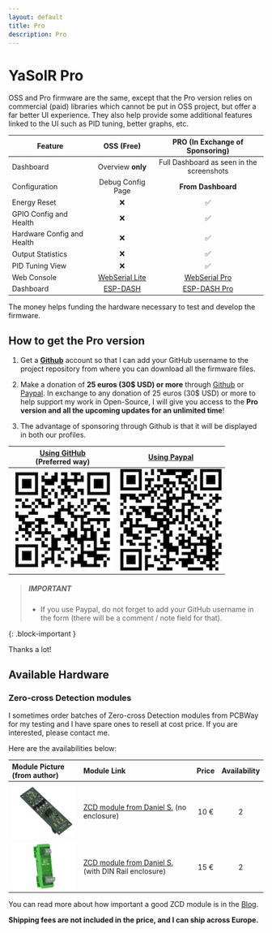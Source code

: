 ```yaml
---
layout: default
title: Pro
description: Pro
---
```


# YaSolR Pro

OSS and Pro firmware are the same, except that the Pro version relies on commercial (paid) libraries which cannot be put in OSS project, but offer a far better UI experience.
They also help provide some additional features linked to the UI such as PID tuning, better graphs, etc.

| Feature                    |                             OSS (Free)                             |      PRO (In Exchange of Sponsoring)       |
| -------------------------- | :----------------------------------------------------------------: | :----------------------------------------: |
| Dashboard                  |                         Overview **only**                          | Full Dashboard as seen in the screenshots  |
| Configuration              |                         Debug Config Page                          |             **From Dashboard**             |
| Energy Reset               |                                 ❌                                 |                     ✅                     |
| GPIO Config and Health     |                                 ❌                                 |                     ✅                     |
| Hardware Config and Health |                                 ❌                                 |                     ✅                     |
| Output Statistics          |                                 ❌                                 |                     ✅                     |
| PID Tuning View            |                                 ❌                                 |                     ✅                     |
| Web Console                | [WebSerial Lite](https://github.com/mathieucarbou/MycilaWebSerial) | [WebSerial Pro](https://www.webserial.pro) |
| Dashboard                  |       [ESP-DASH](https://github.com/ayushsharma82/ESP-DASH)        |    [ESP-DASH Pro](https://espdash.pro)     |

The money helps funding the hardware necessary to test and develop the firmware.

## How to get the Pro version

1. Get a **[Github](https://github.com/)** account so that I can add your GitHub username to the project repository from where you can download all the firmware files.

2. Make a donation of **25 euros (30$ USD) or more** through [Github](https://github.com/sponsors/mathieucarbou) or [Paypal](https://www.paypal.com/donate/?hosted_button_id=QJYRAPXGEDCNS).
   In exchange to any donation of 25 euros (30$ USD) or more to help support my work in Open-Source, I will give you access to the **Pro version and all the upcoming updates for an unlimited time**!

3. The advantage of sponsoring through Github is that it will be displayed in both our profiles.

| **[Using GitHub](https://github.com/sponsors/mathieucarbou) <br> (Preferred way)** | **[Using Paypal](https://www.paypal.com/donate/?hosted_button_id=QJYRAPXGEDCNS)** |
| :--------------------------------------------------------------------------------: | :-------------------------------------------------------------------------------: |
|         [![](assets/img/Github_Donate.png)](assets/img/Github_Donate.png)          |         [![](assets/img/Paypal_Donate.png)](assets/img/Paypal_Donate.png)         |

> ##### IMPORTANT
>
> - If you use Paypal, do not forget to add your GitHub username in the form (there will be a comment / note field for that).
>
{: .block-important }

Thanks a lot!

## Available Hardware

### Zero-cross Detection modules

I sometimes order batches of Zero-cross Detection modules from PCBWay for my testing and I have spare ones to resell at cost price.
If you are interested, please contact me.

Here are the availabilities below:

| **Module Picture (from author)**                                            | **Module Link**                                                                                                                                                                                                                            | **Price** | **Availability** |
| :-------------------------------------------------------------------------- | :----------------------------------------------------------------------------------------------------------------------------------------------------------------------------------------------------------------------------------------- | :-------: | :--------------: |
| <img src="./assets/img/hardware/ZCD_no_enclosure.jpeg" style="width:150px"> | [ZCD module from Daniel S.](https://www.pcbway.com/project/shareproject/Zero_Cross_Detector_a707a878.html) (no enclosure)                                                                                                                  |   10 €    |        2         |
| <img src="./assets/img/hardware/ZCD.jpeg" style="width:150px">              | [ZCD module from Daniel S.](https://www.pcbway.com/project/shareproject/Zero_Cross_Detector_a707a878.html) (with DIN Rail enclosure)                                                                                                       |   15 €    |        2         |

You can read more about how important a good ZCD module is in the [Blog](blogs).

**Shipping fees are not included in the price, and I can ship across Europe.**
